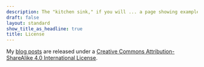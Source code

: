 ```yaml
---
description: The "kitchen sink," if you will ... a page showing examples of type and page elements included in this template.
draft: false
layout: standard
show_title_as_headline: true
title: License
---
```


My [blog posts](/post/) are released under a [Creative Commons Attribution-ShareAlike 4.0 International License](http://creativecommons.org/licenses/by-sa/4.0/).

<center>
<i class="fab fa-creative-commons fa-2x"></i><i class="fab fa-creative-commons-by fa-2x"></i><i class="fab fa-creative-commons-sa fa-2x"></i>
</center>